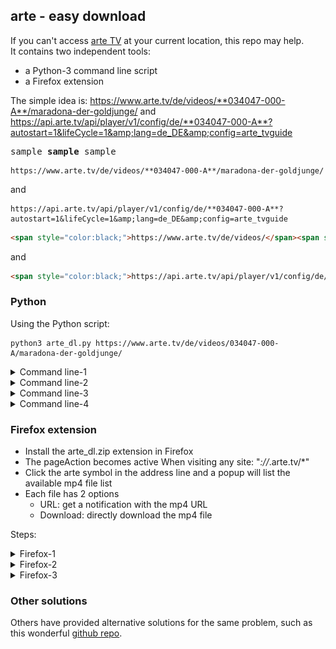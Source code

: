 ## arte - easy download
If you can't access [arte TV](https://www.arte.tv/) at your current location, this repo may help.  
It contains two independent tools:  
- a Python-3 command line script
- a Firefox extension

The simple idea is:
https://www.arte.tv/de/videos/**034047-000-A**/maradona-der-goldjunge/
and  
https://api.arte.tv/api/player/v1/config/de/**034047-000-A**?autostart=1&lifeCycle=1&amp;lang=de_DE&amp;config=arte_tvguide

<pre>
sample <b>sample</b> sample
</pre>

```
https://www.arte.tv/de/videos/**034047-000-A**/maradona-der-goldjunge/
```
and  
```
https://api.arte.tv/api/player/v1/config/de/**034047-000-A**?autostart=1&lifeCycle=1&amp;lang=de_DE&amp;config=arte_tvguide
```

```html
<span style="color:black;">https://www.arte.tv/de/videos/</span><span style="color:orange;">034047-000-A</span><span style="color:black;">/maradona-der-goldjunge/</span>
```
and
```html
<span style="color:black;">https://api.arte.tv/api/player/v1/config/de/</span><span style="color:orange;">034047-000-A</span><span style="color:black;">?autostart=1&lifeCycle=1&amp;lang=de_DE&amp;config=arte_tvguide</span>
```


### Python
Using the Python script:

```shell
python3 arte_dl.py https://www.arte.tv/de/videos/034047-000-A/maradona-der-goldjunge/
```

<details><summary>Command line-1</summary>
<p align="center">
<img width="900" height="41" src="img/arte_dl_1.png">
</p>
</details>

<details><summary>Command line-2</summary>
<p align="center">
<img width="900" height="83" src="img/arte_dl_2.png">
</p>
</details>

<details><summary>Command line-3</summary>
<p align="center">
<img width="900" height="184" src="img/arte_dl_3.png">
</p>
</details>

<details><summary>Command line-4</summary>
<p align="center">
<img width="900" height="142" src="img/arte_dl_4a.png">
</p>
</details>

### Firefox extension
- Install the arte_dl.zip extension in Firefox
- The pageAction becomes active When visiting any site: "*://*.arte.tv/*"
- Click the arte symbol in the address line and a popup will list the available mp4 file list
- Each file has 2 options
  - URL: get a notification with the mp4 URL
  - Download: directly download the mp4 file

Steps:

<details><summary>Firefox-1</summary>
<p align="center">
<img width="1011" height="689" src="img/moz_ext_1a.png">
</p>
</details>

<details><summary>Firefox-2</summary>
<p align="center">
<img width="965" height="271" src="img/moz_ext_3.png">
</p>
</details>

<details><summary>Firefox-3</summary>
<p align="center">
<img width="984" height="278" src="img/moz_ext_4.png">
</p>
</details>

<!--
![title](img/arte_dl_title.png)
-->

### Other solutions
Others have provided alternative solutions for the same problem, such as this wonderful [github repo](https://github.com/GuGuss/ARTE-7-Downloader).
